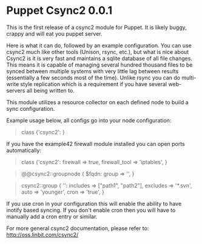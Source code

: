 Puppet Csync2   0.0.1
=====================

This is the first release of a csync2 module for Puppet.
It is likely buggy, crappy and will eat you puppet server.

Here is what it can do, followed by an example configuration.
You can use csync2 much like other tools (Unison, rsync, etc.), but what is nice about Csync2 is it is
very fast and maintains a sqlite database of all file changes.
This means it is capable of managing several hundred thousand files to be synced between multiple systems
with very little lag between results (essentially a few seconds most of the time). Unlike rsync you can do multi-write style replication which is a requirement if you have several web-servers all being written to.

This module utilizes a resource collector on each defined node to build a sync configuration.

Example usage below, all configs go into your node configuration:

> class {'csync2': }

If you have the example42 firewall module installed you can open ports automatically:

> class {'csync2':
>   firewall        => true,
>   firewall_tool   => 'iptables', }

> @@csync2::groupnode { $fqdn:
>   group       => '<appname>', }

> csync2::group { '<appname>':
>   includes => ["path1", "path2"],
>   excludes => '*.svn',
>  auto     => 'younger',
>  cron     => 'true', }

If you use cron in your configuration this will enable the ability to have inotify based syncing. 
If you don't enable cron then you will have to manually add a cron entry or similar.

For more general csync2 documentation, please refer to: http://oss.linbit.com/csync2/

